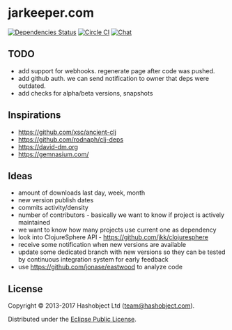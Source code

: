 # jarkeeper.com

[![Dependencies Status](https://jarkeeper.com/hashobject/jarkeeper.com/status.svg)](http://jarkeeper.com/hashobject/jarkeeper.com)
[![Circle CI](https://circleci.com/gh/hashobject/jarkeeper.com.svg?style=svg)](https://circleci.com/gh/hashobject/jarkeeper.com)
[![Chat](http://chat.gitrun.com/images/gitchat-badge.svg)](http://chat.gitrun.com/room/hashobject/jarkeeper.com/11)

## TODO

  * add support for webhooks. regenerate page after code was pushed.
  * add github auth. we can send notification to owner that deps were outdated.
  * add checks for alpha/beta versions, snapshots


## Inspirations

  * https://github.com/xsc/ancient-clj
  * https://github.com/rodnaph/clj-deps
  * https://david-dm.org
  * https://gemnasium.com/


## Ideas

  * amount of downloads last day, week, month
  * new version publish dates
  * commits activity/density
  * number of contributors - basically we want to know if project is actively maintained
  * we want to know how many projects use current one as dependency
  * look into ClojureSphere API  - https://github.com/jkk/clojuresphere
  * receive some notification when new versions are available
  * update some dedicated branch with new versions so they can be tested by continuous integration system for early feedback
  * use https://github.com/jonase/eastwood to analyze code


## License

Copyright © 2013-2017 Hashobject Ltd (team@hashobject.com).

Distributed under the [Eclipse Public License](http://opensource.org/licenses/eclipse-1.0).
